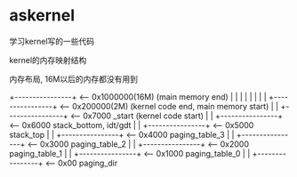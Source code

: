 askernel
========

学习kernel写的一些代码

kernel的内存映射结构

内存布局, 16M以后的内存都没有用到

+----------------+ <-- 0x1000000(16M) (main memory end)
|                |
|                |
|                |
|                |
+----------------+ <-- 0x200000(2M) (kernel code end, main memory start)
|                |
+----------------+ <-- 0x7000 _start (kernel code start)
|                |
+----------------+ <-- 0x6000 stack_bottom, idt/gdt
|                |
+----------------+ <-- 0x5000 stack_top
|                |
+----------------+ <-- 0x4000 paging_table_3
|                |
+----------------+ <-- 0x3000 paging_table_2
|                |
+----------------+ <-- 0x2000 paging_table_1
|                |
+----------------+ <-- 0x1000 paging_table_0
|                |
+----------------+ <-- 0x00 paging_dir


